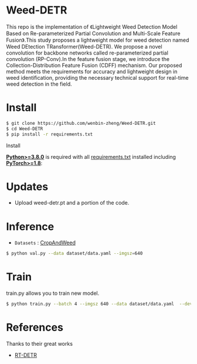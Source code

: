 # Weed-DETR
This repo is the implementation of 《Lightweight Weed Detection
 Model Based on Re-parameterized Partial Convolution and Multi-Scale Feature Fusion》.This study proposes a lightweight model for weed detection named  Weed DEtection TRansformer(Weed-DETR).  We propose a novel convolution for backbone networks called re-parameterized partial convolution (RP-Conv).In the feature fusion stage, we introduce the Collection-Distribution Feature Fusion (CDFF) mechanism. Our proposed method meets the requirements for accuracy and lightweight design in weed identification, providing the necessary technical support for real-time weed detection in the field.

# Install
```bash
$ git clone https://github.com/wenbin-zheng/Weed-DETR.git
$ cd Weed-DETR
$ pip install -r requirements.txt
```
<summary>Install</summary>

[**Python>=3.8.0**](https://www.python.org/) is required with all
[requirements.txt](https://github.com/ultralytics/yolov5/blob/master/requirements.txt) installed including
[**PyTorch>=1.8**](https://pytorch.org/get-started/locally/):



# Updates

* Upload weed-detr.pt and a portion of the code.

# Inference

* `Datasets` : [CropAndWeed](https://github.com/cropandweed/cropandweed-dataset)


```bash
$ python val.py --data dataset/data.yaml --imgsz=640
```
# Train
train.py allows you to train new model.
```bash
$ python train.py --batch 4 --imgsz 640 --data dataset/data.yaml  --device 0 --epochs 250
```

# References
Thanks to their great works
* [RT-DETR](https://github.com/lyuwenyu/RT-DETR)

  
